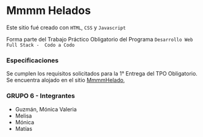 # Mmmm Helados
Este sitio fué creado con `HTML`, `CSS` y `Javascript`

Forma parte del Trabajo Práctico Obligatorio del Programa ``` Desarrollo Web Full Stack -  Codo a Codo ```

### Especificaciones

Se cumplen los requisitos solicitados para la 1° Entrega del TPO Obligatorio. Se encuentra alojado en el sitio [MmmmHelado](https://www.google.com/),

### GRUPO 6 - Integrantes
- Guzmán, Mónica Valeria
- Melisa
- Mónica
- Matías
